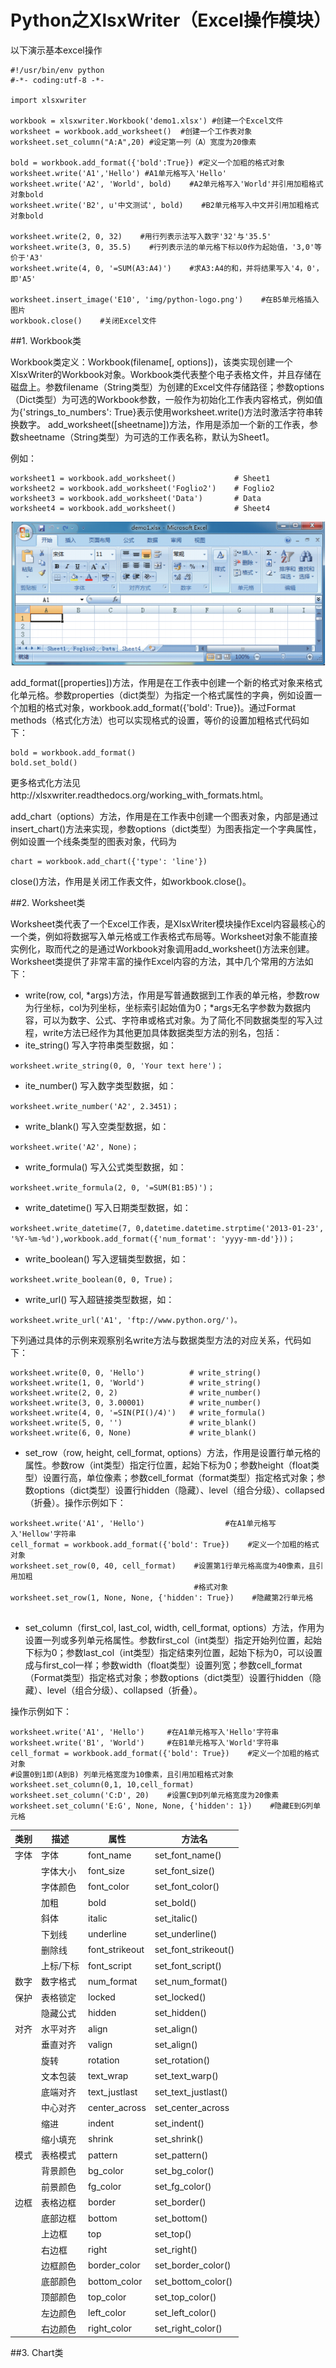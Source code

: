 # Python之XlsxWriter（Excel操作模块）


以下演示基本excel操作

```
#!/usr/bin/env python
#-*- coding:utf-8 -*-

import xlsxwriter

workbook = xlsxwriter.Workbook('demo1.xlsx') #创建一个Excel文件
worksheet = workbook.add_worksheet()  #创建一个工作表对象
worksheet.set_column("A:A",20) #设定第一列（A）宽度为20像素

bold = workbook.add_format({'bold':True}) #定义一个加粗的格式对象
worksheet.write('A1','Hello') #A1单元格写入'Hello'
worksheet.write('A2', 'World', bold)    #A2单元格写入'World'并引用加粗格式对象bold
worksheet.write('B2', u'中文测试', bold)    #B2单元格写入中文并引用加粗格式对象bold

worksheet.write(2, 0, 32)    #用行列表示法写入数字'32'与'35.5'
worksheet.write(3, 0, 35.5)    #行列表示法的单元格下标以0作为起始值，'3,0'等价于'A3'
worksheet.write(4, 0, '=SUM(A3:A4)')    #求A3:A4的和，并将结果写入'4，0'，即'A5'

worksheet.insert_image('E10', 'img/python-logo.png')    #在B5单元格插入图片
workbook.close()    #关闭Excel文件
```

##1. Workbook类

Workbook类定义：Workbook(filename[, options])，该类实现创建一个XlsxWriter的Workbook对象。Workbook类代表整个电子表格文件，并且存储在磁盘上。参数filename（String类型）为创建的Excel文件存储路径；参数options（Dict类型）为可选的Workbook参数，一般作为初始化工作表内容格式，例如值为{'strings_to_numbers': True}表示使用worksheet.write()方法时激活字符串转换数字。
add_worksheet([sheetname])方法，作用是添加一个新的工作表，参数sheetname（String类型）为可选的工作表名称，默认为Sheet1。

例如：

``` 
worksheet1 = workbook.add_worksheet()             # Sheet1
worksheet2 = workbook.add_worksheet('Foglio2')    # Foglio2
worksheet3 = workbook.add_worksheet('Data')       # Data
worksheet4 = workbook.add_worksheet()             # Sheet4

```
![](worksheet.png)

add_format([properties])方法，作用是在工作表中创建一个新的格式对象来格式化单元格。参数properties（dict类型）为指定一个格式属性的字典，例如设置一个加粗的格式对象，workbook.add_format({'bold': True})。通过Format methods（格式化方法）也可以实现格式的设置，等价的设置加粗格式代码如下：

```
bold = workbook.add_format()
bold.set_bold()
```
更多格式化方法见http://xlsxwriter.readthedocs.org/working_with_formats.html。

add_chart（options）方法，作用是在工作表中创建一个图表对象，内部是通过insert_chart()方法来实现，参数options（dict类型）为图表指定一个字典属性，例如设置一个线条类型的图表对象，代码为

```
chart = workbook.add_chart({'type': 'line'})

```

close()方法，作用是关闭工作表文件，如workbook.close()。


##2. Worksheet类

Worksheet类代表了一个Excel工作表，是XlsxWriter模块操作Excel内容最核心的一个类，例如将数据写入单元格或工作表格式布局等。Worksheet对象不能直接实例化，取而代之的是通过Workbook对象调用add_worksheet()方法来创建。Worksheet类提供了非常丰富的操作Excel内容的方法，其中几个常用的方法如下：


* write(row, col, *args)方法，作用是写普通数据到工作表的单元格，参数row为行坐标，col为列坐标，坐标索引起始值为0；*args无名字参数为数据内容，可以为数字、公式、字符串或格式对象。为了简化不同数据类型的写入过程，write方法已经作为其他更加具体数据类型方法的别名，包括：
* ite_string()    写入字符串类型数据，如：

```worksheet.write_string(0, 0, 'Your text here')；```

* ite_number()    写入数字类型数据，如：

```worksheet.write_number('A2', 2.3451)；```

 * write_blank()    写入空类型数据，如：

```worksheet.write('A2', None)；```

 * write_formula()    写入公式类型数据，如：

```worksheet.write_formula(2, 0, '=SUM(B1:B5)')；```

 * write_datetime()    写入日期类型数据，如：
 
```worksheet.write_datetime(7, 0,datetime.datetime.strptime('2013-01-23', '%Y-%m-%d'),workbook.add_format({'num_format': 'yyyy-mm-dd'}))；```
 
 * write_boolean()    写入逻辑类型数据，如：
 
```worksheet.write_boolean(0, 0, True)；```
 
 * write_url()    写入超链接类型数据，如：

```worksheet.write_url('A1', 'ftp://www.python.org/')。```

下列通过具体的示例来观察别名write方法与数据类型方法的对应关系，代码如下：

```
worksheet.write(0, 0, 'Hello')          # write_string()
worksheet.write(1, 0, 'World')          # write_string()
worksheet.write(2, 0, 2)                # write_number()
worksheet.write(3, 0, 3.00001)          # write_number()
worksheet.write(4, 0, '=SIN(PI()/4)')   # write_formula()
worksheet.write(5, 0, '')               # write_blank()
worksheet.write(6, 0, None)             # write_blank()

```
* set_row（row, height, cell_format, options）方法，作用是设置行单元格的属性。参数row（int类型）指定行位置，起始下标为0；参数height（float类型）设置行高，单位像素；参数cell_format（format类型）指定格式对象；参数options（dict类型）设置行hidden（隐藏）、level（组合分级）、collapsed（折叠）。操作示例如下：

```
worksheet.write('A1', 'Hello')                  #在A1单元格写入'Hellow'字符串
cell_format = workbook.add_format({'bold': True})    #定义一个加粗的格式对象
worksheet.set_row(0, 40, cell_format)    #设置第1行单元格高度为40像素，且引用加粗
                                         #格式对象
worksheet.set_row(1, None, None, {'hidden': True})    #隐藏第2行单元格
 
```

* set_column（first_col, last_col, width, cell_format, options）方法，作用为设置一列或多列单元格属性。参数first_col（int类型）指定开始列位置，起始下标为0；参数last_col（int类型）指定结束列位置，起始下标为0，可以设置成与first_col一样；参数width（float类型）设置列宽；参数cell_format（Format类型）指定格式对象；参数options（dict类型）设置行hidden（隐藏）、level（组合分级）、collapsed（折叠）。

操作示例如下：

```
worksheet.write('A1', 'Hello')     #在A1单元格写入'Hello'字符串
worksheet.write('B1', 'World')     #在B1单元格写入'World'字符串
cell_format = workbook.add_format({'bold': True})    #定义一个加粗的格式对象
#设置0到1即(A到B) 列单元格宽度为10像素，且引用加粗格式对象
worksheet.set_column(0,1, 10,cell_format)
worksheet.set_column('C:D', 20)    #设置C到D列单元格宽度为20像素
worksheet.set_column('E:G', None, None, {'hidden': 1})    #隐藏E到G列单元格
```



|类别|	描述|	属性	|方法名|
|-|-|-|-|
|字体|	字体|	font_name|	set_font_name()|
||字体大小|	font_size|	set_font_size()|
||字体颜色|	font_color|	set_font_color()|
||加粗|	bold|	set_bold()|
||斜体|	italic|	set_italic()|
||下划线	|underline|	set_underline()|
||删除线|	font_strikeout|	set_font_strikeout()|
||上标/下标	|font_script	|set_font_script()|
|数字	|数字格式|	num_format|	set_num_format()|
|保护|	表格锁定	|locked	|set_locked()|
||隐藏公式	|hidden	|set_hidden()|
|对齐|	水平对齐	|align	|set_align()|
||垂直对齐|	valign	|set_align()|
||旋转	|rotation|	set_rotation()|
||文本包装|	text_wrap	|set_text_warp()|
||底端对齐	|text_justlast	|set_text_justlast()|
||中心对齐	|center_across|	set_center_across|
||缩进	|indent|	set_indent()|
||缩小填充|	shrink|	set_shrink()|
|模式|表格模式|pattern|	set_pattern()|
||背景颜色	|bg_color|	set_bg_color()|
||前景颜色	|fg_color|	set_fg_color()|
|边框	|表格边框|	border|	set_border()|
||底部边框|	bottom	|set_bottom()|
||上边框|	top|	set_top()|
||右边框	|right|	set_right()|
||边框颜色	|border_color|	set_border_color()|
||底部颜色	|bottom_color|	set_bottom_color()|
||顶部颜色	|top_color|	set_top_color()|
||左边颜色	|left_color	|set_left_color()|
||右边颜色	|right_color|	set_right_color()|


##3. Chart类

